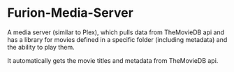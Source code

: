 # Furion-Media-Server

A media server (similar to Plex), which pulls data from TheMovieDB api and has a library for movies defined in a specific folder (including metadata) and the ability to play them.

It automatically gets the movie titles and metadata from TheMovieDB api.
